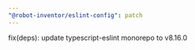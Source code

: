 ```yaml
---
"@robot-inventor/eslint-config": patch
---
```


fix(deps): update typescript-eslint monorepo to v8.16.0

